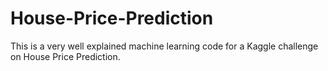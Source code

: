 # House-Price-Prediction
This is a very well explained machine learning code for a Kaggle challenge on House Price Prediction.
